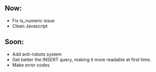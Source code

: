 Now:
----
* Fix is_numeric issue
* Clean Javascript

Soon:
----
* Add anti-robots system
* Get better the INSERT query, making it more readable at first time.
* Make error codes